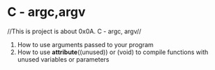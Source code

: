 # C - argc,argv


//This is project is about 0x0A. C - argc, argv//

1. How to use arguments passed to your program
2. How to use __attribute__((unused)) or (void) to compile functions with unused variables or parameters


